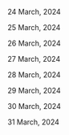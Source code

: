 24 March, 2024

25 March, 2024

26 March, 2024

27 March, 2024

28 March, 2024

29 March, 2024

30 March, 2024

31 March, 2024